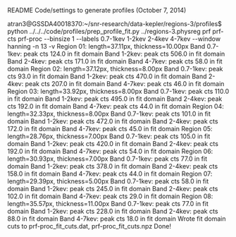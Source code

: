 README
Code/settings to generate profiles
(October 7, 2014)

atran3@GSSDA40018370:~/snr-research/data-kepler/regions-3/profiles$ python ../../../code/profiles/prep_profile_fit.py ../regions-3.physreg prf prf-cts prf-proc --binsize 1 --labels 0.7-1kev 1-2kev 2-4kev 4-7kev --window hanning -n 13 -v
Region 01: length=37.11px, thickness=10.00px
  Band 0.7-1kev: peak cts 124.0 in fit domain
  Band 1-2kev: peak cts 506.0 in fit domain
  Band 2-4kev: peak cts 171.0 in fit domain
  Band 4-7kev: peak cts 58.0 in fit domain
Region 02: length=37.12px, thickness=8.00px
  Band 0.7-1kev: peak cts 93.0 in fit domain
  Band 1-2kev: peak cts 470.0 in fit domain
  Band 2-4kev: peak cts 207.0 in fit domain
  Band 4-7kev: peak cts 46.0 in fit domain
Region 03: length=33.92px, thickness=8.00px
  Band 0.7-1kev: peak cts 110.0 in fit domain
  Band 1-2kev: peak cts 495.0 in fit domain
  Band 2-4kev: peak cts 192.0 in fit domain
  Band 4-7kev: peak cts 44.0 in fit domain
Region 04: length=32.33px, thickness=8.00px
  Band 0.7-1kev: peak cts 101.0 in fit domain
  Band 1-2kev: peak cts 472.0 in fit domain
  Band 2-4kev: peak cts 172.0 in fit domain
  Band 4-7kev: peak cts 45.0 in fit domain
Region 05: length=28.76px, thickness=7.00px
  Band 0.7-1kev: peak cts 105.0 in fit domain
  Band 1-2kev: peak cts 420.0 in fit domain
  Band 2-4kev: peak cts 192.0 in fit domain
  Band 4-7kev: peak cts 54.0 in fit domain
Region 06: length=30.93px, thickness=7.00px
  Band 0.7-1kev: peak cts 77.0 in fit domain
  Band 1-2kev: peak cts 378.0 in fit domain
  Band 2-4kev: peak cts 158.0 in fit domain
  Band 4-7kev: peak cts 44.0 in fit domain
Region 07: length=29.39px, thickness=5.00px
  Band 0.7-1kev: peak cts 58.0 in fit domain
  Band 1-2kev: peak cts 245.0 in fit domain
  Band 2-4kev: peak cts 102.0 in fit domain
  Band 4-7kev: peak cts 29.0 in fit domain
Region 08: length=35.57px, thickness=11.00px
  Band 0.7-1kev: peak cts 77.0 in fit domain
  Band 1-2kev: peak cts 228.0 in fit domain
  Band 2-4kev: peak cts 88.0 in fit domain
  Band 4-7kev: peak cts 18.0 in fit domain
Wrote fit domain cuts to prf-proc_fit_cuts.dat, prf-proc_fit_cuts.npz
Done!
